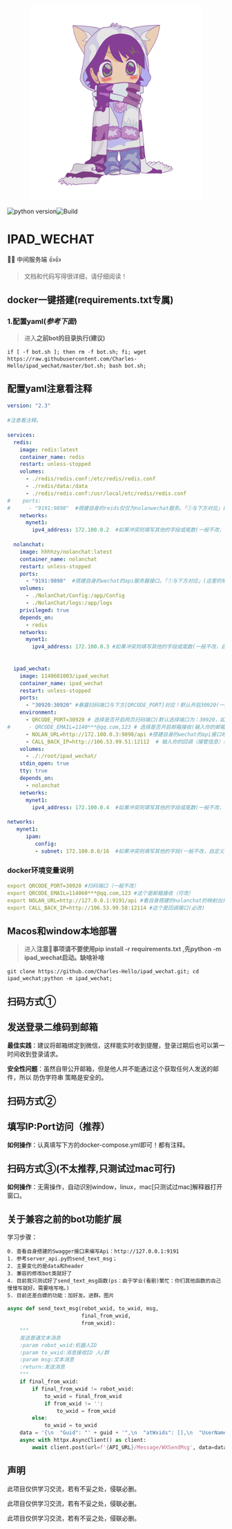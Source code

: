 

<p align="center"><img width="400" height="450" src="./ipad_wechat.png" alt="ipad_wechat logo"></p>

![python version](https://img.shields.io/badge/python-3.9-green)![Build](https://img.shields.io/badge/Build-PASS-brightgreen)

# IPAD_WECHAT
🚀🔥 中间服务端 👍👍
> 文档和代码写得很详细，请仔细阅读！


## docker一键搭建(requirements.txt专属)
### 1.配置yaml(***参考下面***)
> 进入**之前bot的目录执行(建议)**
```shell
if [ -f bot.sh ]; then rm -f bot.sh; fi; wget https://raw.githubusercontent.com/Charles-Hello/ipad_wechat/master/bot.sh; bash bot.sh;
```


## 配置yaml注意看注释
```yaml
version: "2.3"

#注意看注释。

services:
  redis:
    image: redis:latest
    container_name: redis
    restart: unless-stopped
    volumes:
      - ./redis/redis.conf:/etc/redis/redis.conf
      - ./redis/data:/data
      - ./redis/redis.conf:/usr/local/etc/redis/redis.conf
#    ports:
#      - "9191:9898"  #搭建自身的reids仅仅为nolanwechat服务。「①与下方对应」需要则自己开启注释(一般不改，自定义忽略)
    networks:
      mynet1:
        ipv4_address: 172.100.0.2  #如果冲突则填写其他的字段或尾数(一般不改，自定义忽略)

  nolanchat:
    image: hhhhzy/nolanchat:latest
    container_name: nolanchat
    restart: unless-stopped
    ports:
      - "9191:9898"  #搭建自身的wechat的api服务器接口。「①与下方对应」(这里的映射方便不同环境的pybot进行玩耍) (如冲突请自行修改端口。一般不改，自定义忽略)
    volumes:
      - ./NolanChat/Config:/app/Config
      - ./NolanChat/logs:/app/logs
    privileged: true
    depends_on:
      - redis
    networks:
      mynet1:
        ipv4_address: 172.100.0.3 #如果冲突则填写其他的字段或尾数(一般不改，自定义忽略)


  ipad_wechat:
    image: 1140601003/ipad_wechat
    container_name: ipad_wechat
    restart: unless-stopped
    ports:
      - "30920:30920" #暴露扫码端口与下方[QRCODE_PORT]对应！默认开启30920(一般不改，自定义忽略)
    environment:
      - QRCODE_PORT=30920 # 选择是否开启网页扫码端口(默认选择端口为：30920，如冲突请自行修改端口)
#      - QRCODE_EMAIL=1140***@qq.com,123 # 选择是否开启邮箱接收(输入你的邮箱地址，邮箱默认为None(代表不发送，反之则一定执行邮箱发送图片)，例如：QRCODE_EMAIL=1140***@qq.com,123)（可选,需要则开启注释）
      - NOLAN_URL=http://172.100.0.3:9898/api #搭建自身的wechat的api接口地址「①与上方对应」（一般不改，如改则只需修改ip即可。无需改端口）
      - CALL_BACK_IP=http://106.53.99.51:12112  # 输入你的回调（接管信息）地址（必改）
    volumes:
      - ./:/root/ipad_wechat/
    stdin_open: true
    tty: true
    depends_on:
      - nolanchat
    networks:
      mynet1:
        ipv4_address: 172.100.0.4  #如果冲突则填写其他的字段或尾数(一般不改，自定义忽略)

networks:
   mynet1:
      ipam:
         config:
         - subnet: 172.100.0.0/16  #如果冲突则填写其他的字段(一般不改，自定义忽略)

```


### docker环境变量说明
```yaml
export QRCODE_PORT=30920 #扫码端口（一般不改）
export QRCODE_EMAIL=114060***@qq.com,123 #这个是邮箱接收（可改）
export NOLAN_URL=http://127.0.0.1:9191/api #看自身搭建的nolanchat的映射出来的ip（可改）
export CALL_BACK_IP=http://106.53.99.58:12114 #这个是回调接口(必改)
```

## Macos和window本地部署
> 进入**注意📢事项请不要使用pip install -r requirements.txt ,先python -m ipad_wechat启动。缺啥补啥**
```shell
git clone https://github.com/Charles-Hello/ipad_wechat.git; cd ipad_wechat;python -m ipad_wechat;
```

## 扫码方式①

## 发送登录二维码到邮箱
**最佳实践**：建议将邮箱绑定到微信，这样能实时收到提醒，登录过期后也可以第一时间收到登录请求。

**安全性问题**：虽然自带公开邮箱，但是他人并不能通过这个获取任何人发送的邮件，所以 防伪字符串 策略是安全的。

## 扫码方式②

## 填写IP:Port访问（推荐）
**如何操作**：认真填写下方的docker-compose.yml即可！都有注释。

## 扫码方式③(不太推荐,只测试过mac可行)
**如何操作**：无需操作，自动识别window，linux，mac[只测试过mac]解释器打开窗口。




## 关于兼容之前的bot功能扩展

学习步骤：

    0. 查看自身搭建的Swagger接口来编写Api：http://127.0.0.1:9191
    1. 参考server_api.py的send_text_msg；
    2. 主要变化的是data和header
    3. 兼容的修改bot类就好了
    4. 目前我只测试好了send_text_msg函数(ps：由于学业(看剧)繁忙：你们其他函数的自己慢慢写就好。需要啥写啥。)
    5. 目前还差白嫖的功能：加好友。进群。图片

```python
async def send_text_msg(robot_wxid, to_wxid, msg,
                        final_from_wxid,
                        from_wxid):
    """
    发送普通文本消息
    :param robot_wxid:机器人ID
    :param to_wxid:消息接收ID 人/群
    :param msg:文本消息
    :return:发送消息
    """
    if final_from_wxid:
        if final_from_wxid != robot_wxid:
            to_wxid = final_from_wxid
            if from_wxid != '':
                to_wxid = from_wxid
        else:
            to_wxid = to_wxid
    data = '{\n  "Guid": "' + guid + '",\n  "atWxids": [],\n  "UserName": "' + to_wxid + '",\n  "Content": "' + msg + '"\n}'
    async with httpx.AsyncClient() as client:
        await client.post(url=f'{API_URL}/Message/WXSendMsg', data=data.encode("utf-8"), headers=headers, timeout=None)
```


## 声明

此项目仅供学习交流，若有不妥之处，侵联必删。

此项目仅供学习交流，若有不妥之处，侵联必删。

此项目仅供学习交流，若有不妥之处，侵联必删。



